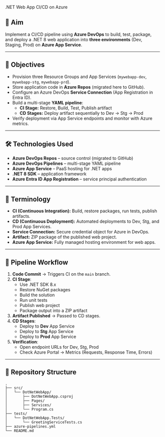 .NET Web App CI/CD on Azure

## 📌 Aim
Implement a CI/CD pipeline using **Azure DevOps** to build, test, package, and deploy a .NET 8 web application into **three environments** (Dev, Staging, Prod) on **Azure App Service**.

---

## 🎯 Objectives
- Provision three Resource Groups and App Services (`mywebapp-dev`, `mywebapp-stg`, `mywebapp-prd`).
- Store application code in **Azure Repos** (migrated here to GitHub).
- Configure an Azure DevOps **Service Connection** (App Registration in Entra ID).
- Build a multi-stage **YAML pipeline**:
  - **CI Stage:** Restore, Build, Test, Publish artifact
  - **CD Stages:** Deploy artifact sequentially to Dev → Stg → Prod
- Verify deployment via App Service endpoints and monitor with Azure metrics.

---

## 🛠 Technologies Used
- **Azure DevOps Repos** – source control (migrated to GitHub)  
- **Azure DevOps Pipelines** – multi-stage YAML pipeline  
- **Azure App Service** – PaaS hosting for .NET apps  
- **.NET 8 SDK** – application framework  
- **Azure Entra ID App Registration** – service principal authentication  

---

## 📖 Terminology
- **CI (Continuous Integration):** Build, restore packages, run tests, publish artifacts.  
- **CD (Continuous Deployment):** Automated deployments to Dev, Stg, and Prod App Services.  
- **Service Connection:** Secure credential object for Azure in DevOps.  
- **Artifact:** ZIP package of the published web project.  
- **Azure App Service:** Fully managed hosting environment for web apps.  

---

## 🚀 Pipeline Workflow
1. **Code Commit** → Triggers CI on the `main` branch.  
2. **CI Stage**:
   - Use .NET SDK 8.x
   - Restore NuGet packages
   - Build the solution
   - Run unit tests
   - Publish web project
   - Package output into a ZIP artifact
3. **Artifact Published** → Passed to CD stages.  
4. **CD Stages**:
   - Deploy to **Dev** App Service
   - Deploy to **Stg** App Service
   - Deploy to **Prod** App Service
5. **Verification**:
   - Open endpoint URLs for Dev, Stg, Prod
   - Check Azure Portal → Metrics (Requests, Response Time, Errors)

---

## 📂 Repository Structure
```text
.
├── src/
│   └── DotNetWebApp/
│       ├── DotNetWebApp.csproj
│       ├── Pages/
│       ├── Services/
│       └── Program.cs
├── tests/
│   └── DotNetWebApp.Tests/
│       └── GreetingServiceTests.cs
├── azure-pipelines.yml
└── README.md
